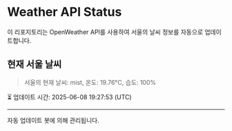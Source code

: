 
# Weather API Status

이 리포지토리는 OpenWeather API를 사용하여 서울의 날씨 정보를 자동으로 업데이트합니다.

## 현재 서울 날씨
> 서울의 현재 날씨: mist, 온도: 19.76°C, 습도: 100%

⏳ 업데이트 시간: 2025-06-08 19:27:53 (UTC)

---
자동 업데이트 봇에 의해 관리됩니다.
